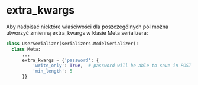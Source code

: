 # extra_kwargs
Aby nadpisać niektóre właściwości dla poszczególnych pól można utworzyć zmienną extra_kwargs w klasie Meta serializera:
```python
class UserSerializer(serializers.ModelSerializer):
  class Meta:
      ...
      extra_kwargs = {'password': {
          'write_only': True,  # password will be able to save in POST request, but won't be returned in response
          'min_length': 5
      }}
```
